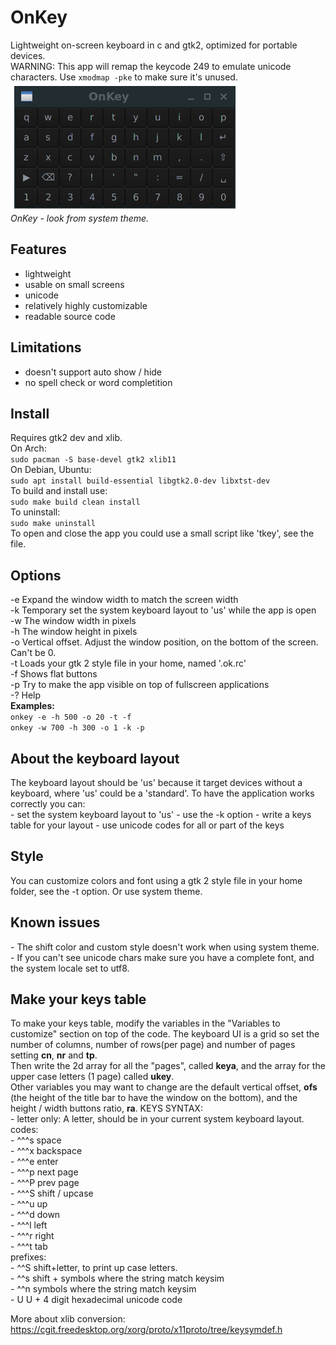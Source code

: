 # OnKey
Lightweight on-screen keyboard in c and gtk2, optimized for portable devices.  
WARNING: This app will remap the keycode 249 to emulate unicode characters. Use `xmodmap -pke` to make sure it's unused.  
![OnKey](ok.png)  
 *OnKey - look from system theme.*
## Features
- lightweight
- usable on small screens
- unicode
- relatively highly customizable
- readable source code
## Limitations
- doesn't support auto show / hide
- no spell check or word completition
## Install
Requires gtk2 dev and xlib.  
On Arch:  
`sudo pacman -S base-devel gtk2 xlib11`  
On Debian, Ubuntu:  
`sudo apt install build-essential libgtk2.0-dev libxtst-dev`  
To build and install use:  
`sudo make build clean install`  
To uninstall:  
`sudo make uninstall`  
To open and close the app you could use a small script like 'tkey', see the file.
## Options
-e   Expand the window width to match the screen width  
-k   Temporary set the system keyboard layout to 'us' while the app is open  
-w   The window width in pixels  
-h   The window height in pixels  
-o   Vertical offset. Adjust the window position, on the bottom of the screen. Can't be 0.  
-t   Loads your gtk 2 style file in your home, named '.ok.rc'  
-f   Shows flat buttons  
-p   Try to make the app visible on top of fullscreen applications  
-?   Help  
**Examples:**  
`onkey -e -h 500 -o 20 -t -f`  
`onkey -w 700 -h 300 -o 1 -k -p`
## About the keyboard layout
The keyboard layout should be 'us' because it target devices without a keyboard, where 'us' could be a 'standard'.
To have the application works correctly you can:  
\- set the system keyboard layout to 'us'
\- use the -k option
\- write a keys table for your layout
\- use unicode codes for all or part of the keys
## Style
You can customize colors and font using a gtk 2 style file in your home folder, see the -t option. Or use system theme.
## Known issues
\- The shift color and custom style doesn't work when using system theme.  
\- If you can't see unicode chars make sure you have a complete font, and the system locale set to utf8.  
## Make your keys table
To make your keys table, modify the variables in the "Variables to customize" section on top of the code. The keyboard UI is a grid so set the  number of columns, number of rows(per page) and number of pages setting **cn**, **nr** and **tp**.  
Then write the 2d array for all the "pages", called **keya**, and the array for the upper case letters (1 page) called **ukey**.  
Other variables you may want to change are the default vertical offset, **ofs**  (the height of the title bar to have the window on the bottom), and the height / width buttons ratio, **ra**.
KEYS SYNTAX:  
\- letter only: A letter, should be in your current system keyboard layout.  
codes:  
\- ^^^s space  
\- ^^^x backspace  
\- ^^^e enter  
\- ^^^p next page  
\- ^^^P prev page  
\- ^^^S shift / upcase  
\- ^^^u up  
\- ^^^d down  
\- ^^^l left  
\- ^^^r right  
\- ^^^t tab  
prefixes:  
\- ^^S shift+letter, to print up case letters.  
\- ^^s shift + symbols where the string match keysim  
\- ^^n symbols where the string match keysim  
\- U U + 4 digit hexadecimal unicode code

More about xlib conversion: https://cgit.freedesktop.org/xorg/proto/x11proto/tree/keysymdef.h
